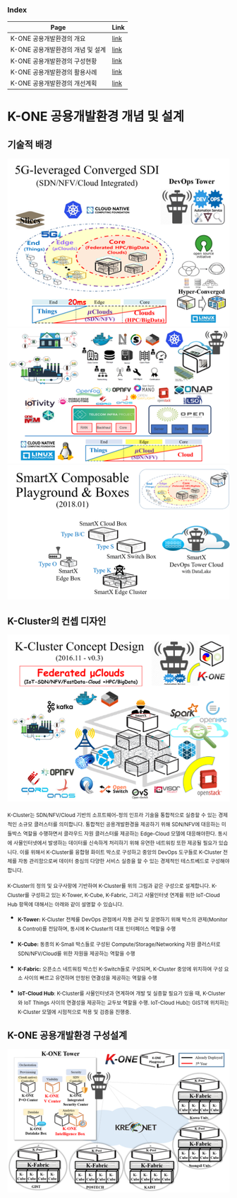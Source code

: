 ### Index

Page | Link |
----|----------|
K-ONE 공용개발환경의 개요 | [link](https://github.com/K-OpenNet/K-ONE/blob/master/Playground/readme.md)
K-ONE 공용개발환경의 개념 및 설계 | [link](https://github.com/K-OpenNet/K-ONE/blob/master/Playground/concept.md) |
K-ONE 공용개발환경의 구성현황 | [link](https://github.com/K-OpenNet/K-ONE/blob/master/Playground/status.md) |
K-ONE 공용개발환경의 활용사례 | [link](https://github.com/K-OpenNet/K-ONE/blob/master/Playground/usecases.md) |
K-ONE 공용개발환경의 개선계획 | [link](https://github.com/K-OpenNet/K-ONE/blob/master/Playground/plan.md) |

# K-ONE 공용개발환경 개념 및 설계
## 기술적 배경
![alt tag](https://github.com/K-OpenNet/K-ONE/blob/master/WWW/images/playground/%5B190123%5D5G-leveraged_Converged_SDI.png)
![alt tag](https://github.com/K-OpenNet/K-ONE/blob/master/WWW/images/playground/%5B190123%5DOpen-Source_SW_and_HW.png)
![alt tag](https://github.com/K-OpenNet/K-ONE/blob/master/WWW/images/playground/%5B190123%5DSmartX_Composable_Playground_and_Boxes.png)

## K-Cluster의 컨셉 디자인
![alt tag](https://github.com/K-OpenNet/K-ONE/blob/master/WWW/images/playground/K-Cluster_Concept_Design-v0.3.png)

<sub>K-Cluster는 SDN/NFV/Cloud 기반의 소프트웨어-정의 인프라 기술을 통합적으로 실증할 수 있는 경제적인 소규모 클러스터를 의미합니다. 통합적인 공용개발환경을 제공하기 위해 SDN/NFV에 대응하는 미들박스 역할을 수행하면서 클라우드 자원 클러스터를 제공하는 Edge-Cloud 모델에 대응해야한다. 동시에 사물인터넷에서 발생하는 데이터를 신속하게 처리하기 위해 유연한 네트워킹 또한 제공될 필요가 있습니다. 이를 위해서 K-Cluster를 융합형 화이트 박스로 구성하고 중앙의 DevOps 도구들로 K-Cluster 전체를 자동 관리함으로써 데이터 중심의 다양한 서비스 실증을 할 수 있는 경제적인 테스트베드로 구성해야 합니다.</sub>

<sub>K-Cluster의 정의 및 요구사항에 기반하여 K-Cluster를 위의 그림과 같은 구성으로 설계합니다. K-Cluster를 구성하고 있는 K-Tower, K-Cube, K-Fabric, 그리고 사물인터넷 연계를 위한 IoT-Cloud Hub 항목에 대해서는 아래와 같이 설명할 수 있습니다.</sub>

* <sub>**K-Tower:** K-Cluster 전체를 DevOps 관점에서 자동 관리 및 운영하기 위해 박스의 관제(Monitor & Control)를 전담하며, 동시에 K-Cluster의 대표 인터페이스 역할을 수행</sub>

* <sub>**K-Cube:** 동종의 K-Small 박스들로 구성된 Compute/Storage/Networking 자원 클러스터로 SDN/NFV/Cloud를 위한 자원을 제공하는 역할을 수행</sub>

* <sub>**K-Fabric:** 오픈소스 네트워킹 박스인 K-Switch들로 구성되며, K-Cluster 중앙에 위치하여 구성 요소 사이의 빠르고 유연하며 안정된 연결성을 제공하는 역할을 수행</sub>

* <sub>**IoT-Cloud Hub**: K-Cluster를 사물인터넷과 연계하여 개발 및 실증할 필요가 있을 때, K-Cluster와 IoT Things 사이의 연결성을 제공하는 교두보 역할을 수행. IoT-Cloud Hub는 GIST에 위치하는 K-Cluster 모델에 시험적으로 적용 및 검증을 진행중.</sub>

## K-ONE 공용개발환경 구성설계
![alt tag](https://github.com/K-OpenNet/K-ONE/blob/master/WWW/images/playground/%5B190123%5DK-ONE_Playground_design.png)


